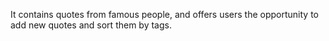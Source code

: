 It contains quotes from famous people, and offers
users the opportunity to add new quotes and sort
them by tags.
